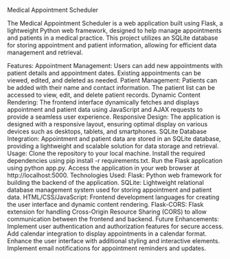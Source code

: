 Medical Appointment Scheduler

The Medical Appointment Scheduler is a web application built using Flask, a lightweight Python web framework, designed to help manage appointments and patients in a medical practice. This project utilizes an SQLite database for storing appointment and patient information, allowing for efficient data management and retrieval.

Features:
Appointment Management: Users can add new appointments with patient details and appointment dates. Existing appointments can be viewed, edited, and deleted as needed.
Patient Management: Patients can be added with their name and contact information. The patient list can be accessed to view, edit, and delete patient records.
Dynamic Content Rendering: The frontend interface dynamically fetches and displays appointment and patient data using JavaScript and AJAX requests to provide a seamless user experience.
Responsive Design: The application is designed with a responsive layout, ensuring optimal display on various devices such as desktops, tablets, and smartphones.
SQLite Database Integration: Appointment and patient data are stored in an SQLite database, providing a lightweight and scalable solution for data storage and retrieval.
Usage:
Clone the repository to your local machine.
Install the required dependencies using pip install -r requirements.txt.
Run the Flask application using python app.py.
Access the application in your web browser at http://localhost:5000.
Technologies Used:
Flask: Python web framework for building the backend of the application.
SQLite: Lightweight relational database management system used for storing appointment and patient data.
HTML/CSS/JavaScript: Frontend development languages for creating the user interface and dynamic content rendering.
Flask-CORS: Flask extension for handling Cross-Origin Resource Sharing (CORS) to allow communication between the frontend and backend.
Future Enhancements:
Implement user authentication and authorization features for secure access.
Add calendar integration to display appointments in a calendar format.
Enhance the user interface with additional styling and interactive elements.
Implement email notifications for appointment reminders and updates.
